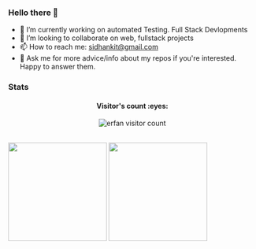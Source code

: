 ### Hello there 👋

- 🔭 I’m currently working on automated Testing. Full Stack Devlopments
- 👯 I’m looking to collaborate on web, fullstack projects
- 📫 How to reach me: sidhankit@gmail.com
- 💬 Ask me for more advice/info about my repos if you're interested. Happy to answer them.

<!--
**sidharthjaiswal/sidharthjaiswal** is a ✨ _special_ ✨ repository because its `README.md` (this file) appears on your GitHub profile.

Here are some ideas to get you started:

- 🔭 I’m currently working on ...
- 🌱 I’m currently learning ...
- 👯 I’m looking to collaborate on ...
- 🤔 I’m looking for help with ...
- 💬 Ask me about ...
- 😄 Pronouns: God, Lord, King
- ⚡ Fun fact: ...
-->

### Stats

<h4 align="center">Visitor's count :eyes:</h4>

<p align="center"><img src="https://profile-counter.glitch.me/{sidharthjaiswal}/count.svg" alt="erfan visitor count" /></p>
<br>
<div>
  <img height="200em" src="https://github-readme-stats.vercel.app/api?username=sidharthjaiswal&count_private=true&show_icons=true&theme=dark" />
 <img height="200em" src="https://github-readme-stats.vercel.app/api/top-langs/?username=sidharthjaiswal&langs_count=10&layout=compact&theme=dark" />
</div>

<!--[![sidharthjaiswal's wakatime stats](https://github-readme-stats.vercel.app/api/wakatime?username=sidharthjaiswal)](https://github.com/sidharthjaiswal/github-readme-stats)-->
